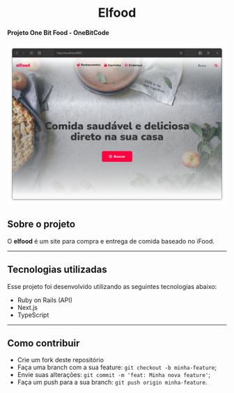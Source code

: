 <h1 align="center">
    Elfood
</h1>

#### Projeto One Bit Food - OneBitCode

![Screenshot](./.github/elfood-home.png)

## Sobre o projeto

O **elfood** é um site para compra e entrega de comida baseado no iFood.

---

## Tecnologias utilizadas

Esse projeto foi desenvolvido utilizando as seguintes tecnologias abaixo:

- Ruby on Rails (API)
- Next.js
- TypeScript

---

## Como contribuir

- Crie um fork deste repositório
- Faça uma branch com a sua feature: `git checkout -b minha-feature`;
- Envie suas alterações: `git commit -m 'feat: Minha nova feature'`;
- Faça um push para a sua branch: `git push origin minha-feature`.
